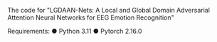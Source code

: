 The code for "LGDAAN-Nets: A Local and Global Domain Adversarial Attention Neural Networks for EEG Emotion Recognition"




Requirements:
● Python 3.11
● Pytorch 2.16.0
